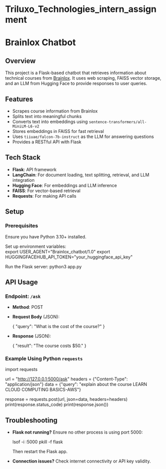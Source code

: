 # Triluxo_Technologies_intern_assignment



# Brainlox Chatbot

## Overview
This project is a Flask-based chatbot that retrieves information about technical courses from [Brainlox](https://brainlox.com). It uses web scraping, FAISS vector storage, and an LLM from Hugging Face to provide responses to user queries.

## Features
- Scrapes course information from Brainlox
- Splits text into meaningful chunks
- Converts text into embeddings using `sentence-transformers/all-MiniLM-L6-v2`
- Stores embeddings in FAISS for fast retrieval
- Uses `tiiuae/falcon-7b-instruct` as the LLM for answering questions
- Provides a RESTful API with Flask

## Tech Stack
- **Flask**: API framework
- **LangChain**: For document loading, text splitting, retrieval, and LLM integration
- **Hugging Face**: For embeddings and LLM inference
- **FAISS**: For vector-based retrieval
- **Requests**: For making API calls

## Setup
### Prerequisites
Ensure you have Python 3.10+ installed.




Set up environment variables:   
   export USER_AGENT="Brainlox_chatbot/1.0"
   export HUGGINGFACEHUB_API_TOKEN="your_huggingface_api_key"
   




Run the Flask server:
   python3 app.py
   



## API Usage
### Endpoint: `/ask`
- **Method**: POST
- **Request Body** (JSON):
  
  { "query": "What is the cost of the course?" }
  
- **Response** (JSON):
  
  { "result": "The course costs $50." }
  





### Example Using Python `requests`

import requests

url = "http://127.0.0.1:5000/ask"
headers = {"Content-Type": "application/json"}
data = {"query": "explain about the course LEARN CLOUD COMPUTING BASICS-AWS"}

response = requests.post(url, json=data, headers=headers)
print(response.status_code)
print(response.json())


## Troubleshooting
- **Flask not running?** Ensure no other process is using port 5000:
  
  lsof -i :5000
  pkill -f flask


  Then restart the Flask app.
- **Connection issues?** Check internet connectivity or API key validity.





